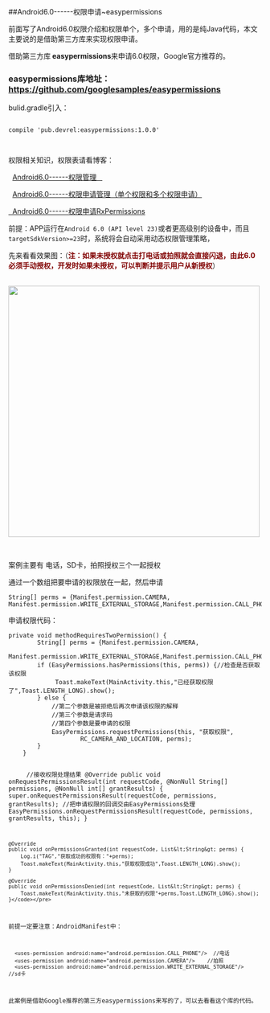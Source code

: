 ##Android6.0------权限申请~easypermissions 
 <p>前面写了Android6.0权限介绍和权限单个，多个申请，用的是纯Java代码，本文主要说的是借助第三方库来实现权限申请。</p> 
<p>借助第三方库<strong> easypermissions</strong>来申请6.0权限，Google官方推荐的。</p> 
<span id="OSC_h1_1"></span>
<h3><strong><strong><strong>easypermissions</strong>库地址：</strong></strong><a href="https://github.com/googlesamples/easypermissions" target="_blank" rel="nofollow">https://github.com/googlesamples/easypermissions</a></h3> 
<p>bulid.gradle引入：</p> 
<pre><code class="language-java">
compile 'pub.devrel:easypermissions:1.0.0'

</code></pre> 
<p>权限相关知识，权限表请看博客：</p> 
<p>&nbsp; <a href="https://my.oschina.net/zhangqie/blog/1540896" target="_blank" rel="nofollow">Android6.0------权限管理&nbsp; &nbsp;</a> &nbsp; &nbsp;</p> 
<p>&nbsp; <a href="https://my.oschina.net/zhangqie/blog/1541599" target="_blank" rel="nofollow">Android6.0------权限申请管理（单个权限和多个权限申请）</a></p> 
<p><a href="https://my.oschina.net/zhangqie/blog/1542096" target="_blank" rel="nofollow">&nbsp; Android6.0------权限申请RxPermissions</a></p> 
<p>前提：APP运行在<code>Android 6.0 (API level 23)</code>或者更高级别的设备中，而且<code>targetSdkVersion&gt;=23</code>时，系统将会自动采用动态权限管理策略，</p> 
<p>先来看看效果图：（<strong><span style="color:#800000">注：如果未授权就点击打电话或拍照就会直接闪退，由此6.0必须手动授权，开发时如果未授权，可以判断并提示用户从新授权</span></strong>）</p> 
<p>&nbsp;&nbsp;&nbsp;&nbsp; <img alt="" src="http://images2017.cnblogs.com/blog/1041439/201709/1041439-20170922145839728-1969100010.gif" width="500"></p> 
<p>&nbsp;</p> 
<p>案例主要有 电话，SD卡，拍照授权三个一起授权</p> 
<p>通过一个数组把要申请的权限放在一起，然后申请</p> 
<pre><code class="language-java">String[] perms = {Manifest.permission.CAMERA,
Manifest.permission.WRITE_EXTERNAL_STORAGE,Manifest.permission.CALL_PHONE};</code></pre> 
<p>申请权限代码：</p> 
<pre><code class="language-java">private void methodRequiresTwoPermission() {
        String[] perms = {Manifest.permission.CAMERA,
                 Manifest.permission.WRITE_EXTERNAL_STORAGE,Manifest.permission.CALL_PHONE};
        if (EasyPermissions.hasPermissions(this, perms)) {//检查是否获取该权限
             Toast.makeText(MainActivity.this,"已经获取权限了",Toast.LENGTH_LONG).show();
        } else {
            //第二个参数是被拒绝后再次申请该权限的解释
            //第三个参数是请求码
            //第四个参数是要申请的权限
            EasyPermissions.requestPermissions(this, "获取权限",
                    RC_CAMERA_AND_LOCATION, perms);
        }
    }

　　　//接收权限处理结果
    @Override
    public void onRequestPermissionsResult(int requestCode, 
                       @NonNull String[] permissions, @NonNull int[] grantResults) {
        super.onRequestPermissionsResult(requestCode, permissions, grantResults);
        //把申请权限的回调交由EasyPermissions处理
        EasyPermissions.onRequestPermissionsResult(requestCode, permissions, grantResults, this);
    }

    @Override
    public void onPermissionsGranted(int requestCode, List&lt;String&gt; perms) {
        Log.i("TAG","获取成功的权限有："+perms);
        Toast.makeText(MainActivity.this,"获取权限成功",Toast.LENGTH_LONG).show();
    }

    @Override
    public void onPermissionsDenied(int requestCode, List&lt;String&gt; perms) {
        Toast.makeText(MainActivity.this,"未获取的权限"+perms,Toast.LENGTH_LONG).show();
    }</code></pre> 
<p>前提一定要注意：AndroidManifest中：</p> 
<pre><code class="language-html">  &lt;uses-permission android:name="android.permission.CALL_PHONE"/&gt;  //电话
  &lt;uses-permission android:name="android.permission.CAMERA"/&gt;    //拍照
  &lt;uses-permission android:name="android.permission.WRITE_EXTERNAL_STORAGE"/&gt;     //sd卡</code></pre> 
<p>此案例是借助Google推荐的第三方easypermissions来写的了，可以去看看这个库的代码。</p> 
<p>&nbsp;</p> 

